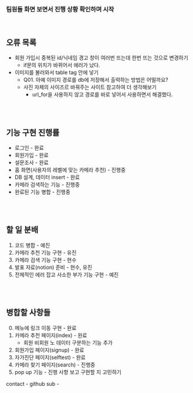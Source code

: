 ### 팀원들 화면 보면서 진행 상황 확인하며 시작
<br>

## 오류 목록
- 회원 가입시 중복된 id/닉네임 경고 창이 여러번 뜨는데 한번 뜨는 것으로 변경하기
    - if문의 위치가 바뀌어서 에러가 났다.
- 이미지를 불러와서 table tag 안에 넣기
    - Q01. 아예 이미지 경로를 db에 저장해서 출력하는 방법은 어떨까요?
    - 사진 자체의 사이즈르 바꿔주는 사이트 참고하여 더 생각해보기
        - url_for을 사용하지 않고 경로를 바로 넣어서 사용하면서 해결했다.
<br>
<br>

## 기능 구현 진행률
- 로그인 - 완료
- 회원가입 - 완료
- 설문조사 - 완료
- 홈 화면(사용자의 레벨에 맞는 카메라 추천) - 진행중
- DB 설계, 데이터 insert - 완료
- 카메라 검색하는 기능 - 진행중
- 완료된 기능 병합 - 진행중
<br>
<br>

## 할 일 분배
1. 코드 병합 - 예진
2. 카메라 추천 기능 구현 - 유진
3. 카메라 검색 기능 구현 - 현수
4. 발표 자료(notion) 준비 - 현수, 유진
5. 전체적인 에러 잡고 사소한 부가 기능 구현 - 예진
<br>
<br>

## 병합할 사항들
0. 메뉴에 링크 이동 구현 - 완료
1. 카메라 추천 페이지(index) - 완료
    - 회원 비회원 노 데이터 구분하는 기능 추가
2. 회원가입 페이지(signup) - 완료
3. 자가진단 페이지(selftest) - 완료
4. 카메라 찾기 페이지(search) - 진행중
5. pop up 기능 - 진행 사항 보고 구현할 지 고민하기


contact - github
sub  - 